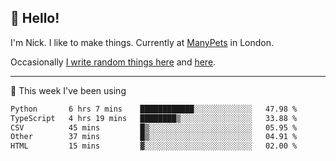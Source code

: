 ## 👋 Hello! 

I'm Nick. I like to make things. Currently at [ManyPets](https://manypets.com) in London.

Occasionally [I write random things here](https://nicksnell.com) and [here](https://twitter.com/nicksnell).

-------

🚀 This week I've been using

<!--START_SECTION:waka-->

```txt
Python       6 hrs 7 mins    ████████████░░░░░░░░░░░░░   47.98 %
TypeScript   4 hrs 19 mins   ████████▒░░░░░░░░░░░░░░░░   33.88 %
CSV          45 mins         █▒░░░░░░░░░░░░░░░░░░░░░░░   05.95 %
Other        37 mins         █▒░░░░░░░░░░░░░░░░░░░░░░░   04.91 %
HTML         15 mins         ▓░░░░░░░░░░░░░░░░░░░░░░░░   02.00 %
```

<!--END_SECTION:waka-->
